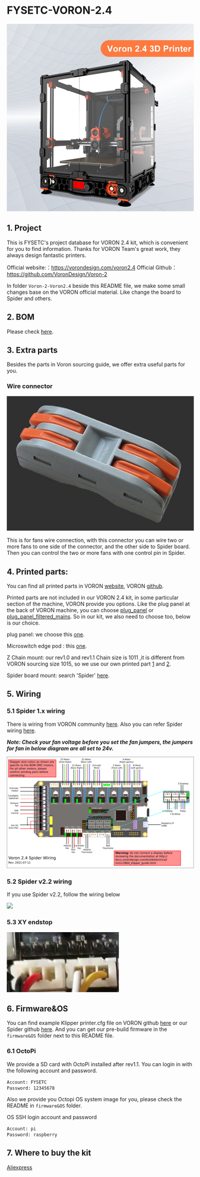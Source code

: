 # FYSETC-VORON-2.4

![](VORON2.JPG)

## 1. Project

This is FYSETC's project database for VORON 2.4 kit, which is convenient for you to find information. Thanks for VORON Team's great work, they always design fantastic printers.

Official website:：https://vorondesign.com/voron2.4
Official Github：https://github.com/VoronDesign/Voron-2

In folder `Voron-2-Voron2.4` beside this README file, we make some small changes base on the VORON official material. Like change the board to Spider and others. 

## 2. BOM

Please check [here](https://github.com/FYSETC/FYSETC-Voron-2/blob/main/BOM.md).

## 3. Extra parts

Besides the parts in Voron sourcing guide, we offer extra useful parts for you.

### Wire connector

![](Connector.jpg)



This is for fans wire connection, with this connector you can wire two or more fans to one side of the connector, and the other side  to Spider board. Then you can control the two or more fans with one control pin in Spider.

## 4. Printed parts:

You can find all printed parts in VORON [website](https://vorondesign.com/voron2.4), VORON [github](https://github.com/VoronDesign/Voron-2).

Printed parts are not included in our VORON 2.4 kit, in some particular section of the machine, VORON provide you options. Like the plug panel at the back of VORON machine, you can choose [plug_panel](https://github.com/VoronDesign/Voron-2/blob/Voron2.4/STLs/VORON2.4/Electronics_Compartment/Plug_Panel/plug_panel.stl) or [plug_panel_filtered_mains](https://github.com/VoronDesign/Voron-2/blob/Voron2.4/STLs/VORON2.4/Electronics_Compartment/Plug_Panel/plug_panel_filtered_mains.stl). So in our kit, we also need to choose too, below is our choice.

plug panel: we choose this [one](https://github.com/VoronDesign/Voron-2/blob/Voron2.4/STLs/VORON2.4/Electronics_Compartment/Plug_Panel/plug_panel.stl).

Microswitch edge pod : this [one](https://github.com/VoronDesign/VoronUsers/blob/master/printer_mods/randell/Microswitch_Endstop/Microswitch_Edge_Pod.stl).

Z Chain mount: our rev1.0 and rev1.1 Chain size is 1011 ,it is different from VORON sourcing size 1015, so we use our own printed part [1](https://github.com/FYSETC/FYSETC-Voron-2/blob/main/Z_Chain_Lower_Mount.STL) and [2](https://github.com/FYSETC/FYSETC-Voron-2/blob/main/Z_Chain_Upper_Mount.STL). 

Spider board mount: search 'Spider' [here](https://faked.org/voronmods/).

## 5. Wiring

### 5.1 Spider 1.x wiring

There is wiring from VORON community [here](https://github.com/shiftingtech/Voron-Documentation/blob/Spider/build/electrical/v2_spider_wiring.md). Also you can refer Spider wiring [here](https://github.com/FYSETC/FYSETC-SPIDER#3-hardware-guide).

***Note: Check your fan voltage before you set the fan jumpers, the jumpers for fan in below diagram are all set to 24v.***

![](v2_spider_wiring.png)

### 5.2 Spider v2.2 wiring

If you use Spider v2.2, follow the wiring below

![](VORON2.4_SPIDER_V22_WIRING.jpg)

### 5.3 XY endstop

![](XY_endstop.jpg)

## 6. Firmware&OS

You can find example Klipper printer.cfg file on VORON github [here](https://github.com/VoronDesign/Voron-2/tree/Voron2.4/firmware/klipper_configurations/Spider) or our Spider github [here](https://github.com/FYSETC/FYSETC-SPIDER/blob/main/firmware/Klipper/printer.cfg). And you can get our pre-build firmware in the `firmware&OS` folder next to this README file. 

### 6.1 OctoPi

We provide a SD card with OctoPi installed after rev1.1. You can login in with the following account and password.

```
Account: FYSETC
Password: 12345678
```

Also we provide you Octopi OS system image for you, please check the README in `firmware&OS` folder.

OS SSH login account and password

```
Account: pi
Password: raspberry
```

## 7. Where to buy the kit

[Aliexpress](https://www.aliexpress.com/item/1005002782065110.html)
